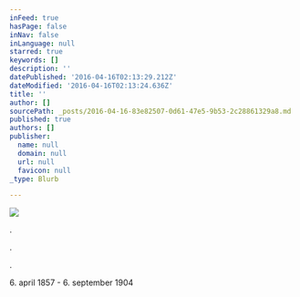 ```yaml
---
inFeed: true
hasPage: false
inNav: false
inLanguage: null
starred: true
keywords: []
description: ''
datePublished: '2016-04-16T02:13:29.212Z'
dateModified: '2016-04-16T02:13:24.636Z'
title: ''
author: []
sourcePath: _posts/2016-04-16-83e82507-0d61-47e5-9b53-2c28861329a8.md
published: true
authors: []
publisher:
  name: null
  domain: null
  url: null
  favicon: null
_type: Blurb

---
```

![](https://the-grid-user-content.s3-us-west-2.amazonaws.com/2f7162e9-5f89-44ad-a868-11d38fb685fd.png)

.

.

.

6\. april 1857 - 6\. september 1904